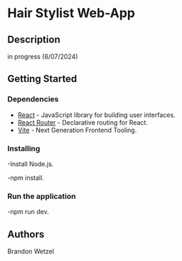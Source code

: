 # Hair Stylist Web-App


## Description

in progress (6/07/2024)


## Getting Started

### Dependencies

- [React](https://reactjs.org/) - JavaScript library for building user interfaces.
- [React Router](https://reactrouter.com/) - Declarative routing for React.
- [Vite](https://vitejs.dev/) - Next Generation Frontend Tooling.


### Installing

-Install Node.js.

-npm install.

### Run the application
-npm run dev.

## Authors
Brandon Wetzel



